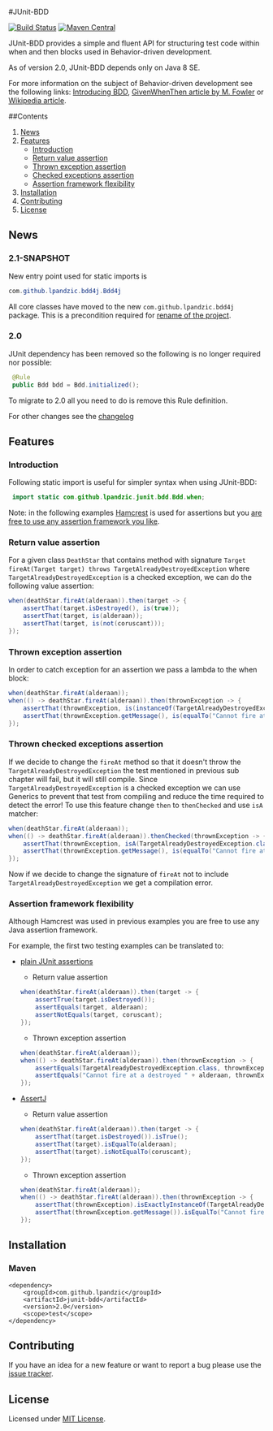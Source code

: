 #JUnit-BDD

[![Build Status](https://travis-ci.org/lpandzic/junit-bdd.svg?branch=master)](https://travis-ci.org/lpandzic/junit-bdd) [![Maven Central](https://maven-badges.herokuapp.com/maven-central/com.github.lpandzic/junit-bdd/badge.svg)](https://maven-badges.herokuapp.com/maven-central/com.github.lpandzic/junit-bdd)

JUnit-BDD provides a simple and fluent API for structuring test code within when and then blocks used in Behavior-driven development.

As of version 2.0, JUnit-BDD depends only on Java 8 SE.

For more information on the subject of  Behavior-driven development see the following links: [Introducing BDD][1], [GivenWhenThen article by M. Fowler][2] or [Wikipedia article][3].

##Contents

1. [News](#News)
2. [Features](#Features)
    * [Introduction](#Introduction)
    * [Return value assertion](#ReturnValueAssertion)
    * [Thrown exception assertion](#ThrownExceptionsAssertion)
    * [Checked exceptions assertion](#ThrownCheckedExceptionsAssertion)
    * [Assertion framework flexibility](#AssertionFrameworkFlexibility)
3. [Installation](#Installation)
4. [Contributing](#Contributing)
5. [License](#License)

## <a name="News"></a> News

### 2.1-SNAPSHOT

New entry point used for static imports is

```java
com.github.lpandzic.bdd4j.Bdd4j
```

All core classes have moved to the new  `com.github.lpandzic.bdd4j` package.
This is a precondition required for [rename of the project](https://github.com/lpandzic/junit-bdd/issues/13).

### 2.0

JUnit dependency has been removed so the following is no longer required nor possible:

```java
 @Rule
 public Bdd bdd = Bdd.initialized();
```
To migrate to 2.0 all you need to do is remove this Rule definition.

For other changes see the [changelog][4]

## <a name="Features"></a> Features

### <a name="Introduction"></a>Introduction

Following static import is useful for simpler syntax when using JUnit-BDD:

```java
 import static com.github.lpandzic.junit.bdd.Bdd.when;
```

Note: in the following examples [Hamcrest][5] is used for assertions but you [are free to use any assertion framework you like](#AssertionFrameworkFlexibility).

### <a name="ReturnValueAssertion"></a>Return value assertion

For a given class `DeathStar` that contains method with signature `Target fireAt(Target target) throws TargetAlreadyDestroyedException` where `TargetAlreadyDestroyedException` is a checked exception, we can do the following value assertion:

```java
when(deathStar.fireAt(alderaan)).then(target -> {
    assertThat(target.isDestroyed(), is(true));
    assertThat(target, is(alderaan));
    assertThat(target, is(not(coruscant)));
});
```

### <a name="ThrownExceptionsAssertion"></a>Thrown exception assertion

In order to catch exception for an assertion we pass a lambda to the when block:

```java
when(deathStar.fireAt(alderaan));
when(() -> deathStar.fireAt(alderaan)).then(thrownException -> {
    assertThat(thrownException, is(instanceOf(TargetAlreadyDestroyedException.class)));
    assertThat(thrownException.getMessage(), is(equalTo("Cannot fire at a destroyed " + alderaan)));
});
```

### <a name="ThrownCheckedExceptionsAssertion"></a>Thrown checked exceptions assertion

If we decide to change the `fireAt` method so that it doesn't throw the `TargetAlreadyDestroyedException` the test mentioned in previous sub chapter will fail, but it will still compile. Since `TargetAlreadyDestroyedException` is a checked exception we can use Generics to prevent that test from compiling and reduce the time required to detect the error!
To use this feature change `then` to `thenChecked` and use `isA` matcher:

```java
when(deathStar.fireAt(alderaan));
when(() -> deathStar.fireAt(alderaan)).thenChecked(thrownException -> {
    assertThat(thrownException, isA(TargetAlreadyDestroyedException.class));
    assertThat(thrownException.getMessage(), is(equalTo("Cannot fire at a destroyed " + alderaan)));
});
```

Now if we decide to change the signature of `fireAt` not to include `TargetAlreadyDestroyedException` we get a compilation error.

### <a name="AssertionFrameworkFlexibility"></a>Assertion framework flexibility

Although Hamcrest was used in previous examples you are free to use any Java assertion framework.

For example, the first two testing examples can be translated to:

* [plain JUnit assertions][6]

    - Return value assertion
    ```java
    when(deathStar.fireAt(alderaan)).then(target -> {
        assertTrue(target.isDestroyed());
        assertEquals(target, alderaan);
        assertNotEquals(target, coruscant);
    });
    ```
    - Thrown exception assertion
    ```java
    when(deathStar.fireAt(alderaan));
    when(() -> deathStar.fireAt(alderaan)).then(thrownException -> {
        assertEquals(TargetAlreadyDestroyedException.class, thrownException.getClass());
        assertEquals("Cannot fire at a destroyed " + alderaan, thrownException.getMessage());
    });
    ```

* [AssertJ][7]

    - Return value assertion
    ```java
    when(deathStar.fireAt(alderaan)).then(target -> {
        assertThat(target.isDestroyed()).isTrue();
        assertThat(target).isEqualTo(alderaan);
        assertThat(target).isNotEqualTo(coruscant);
    });
    ```

    - Thrown exception assertion
    ```java
    when(deathStar.fireAt(alderaan));
    when(() -> deathStar.fireAt(alderaan)).then(thrownException -> {
        assertThat(thrownException).isExactlyInstanceOf(TargetAlreadyDestroyedException.class);
        assertThat(thrownException.getMessage()).isEqualTo("Cannot fire at a destroyed " + alderaan);
    });
    ```

## <a name="Installation"></a> Installation

### Maven

```
<dependency>
    <groupId>com.github.lpandzic</groupId>
	<artifactId>junit-bdd</artifactId>
	<version>2.0</version>
	<scope>test</scope>
</dependency>
```

## <a name="Contributing"></a> Contributing

If you have an idea for a new feature or want to report a bug please use the [issue tracker][9].

## <a name="License"></a> License

Licensed under [MIT License][8].

[1]: http://dannorth.net/introducing-bdd/
[2]: http://martinfowler.com/bliki/GivenWhenThen.html
[3]: http://en.wikipedia.org/wiki/Behavior-driven_development
[4]: http://github.com/lpandzic/junit-bdd/blob/master/CHANGELOG.md
[5]: http://github.com/hamcrest/JavaHamcrest
[6]: http://github.com/junit-team/junit/wiki/Assertions
[7]: http://joel-costigliola.github.io/assertj/index.html
[8]: http://github.com/lpandzic/junit-bdd/blob/master/LICENSE
[9]: http://github.com/lpandzic/junit-bdd/issues?state=open